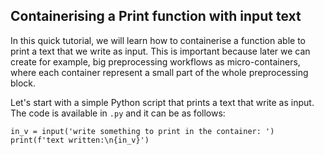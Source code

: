 ## Containerising a Print function with input text

In this quick tutorial, we will learn how to containerise a function able to print a text that we write as input. This is important because later we can create for example, big preprocessing workflows as micro-containers, where each container represent a small part of the whole preprocessing block.

Let's start with a simple Python script that prints a text that write as input. The code is available in `.py` and it can be as follows:

```commandline
in_v = input('write something to print in the container: ')
print(f'text written:\n{in_v}')
```
